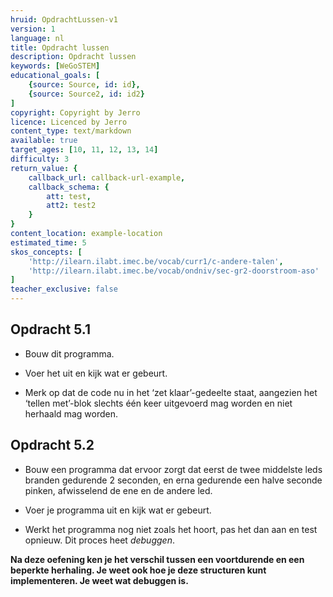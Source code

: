 ```yaml
---
hruid: OpdrachtLussen-v1
version: 1
language: nl
title: Opdracht lussen
description: Opdracht lussen
keywords: [WeGoSTEM]
educational_goals: [
    {source: Source, id: id}, 
    {source: Source2, id: id2}
]
copyright: Copyright by Jerro
licence: Licenced by Jerro
content_type: text/markdown
available: true
target_ages: [10, 11, 12, 13, 14]
difficulty: 3
return_value: {
    callback_url: callback-url-example,
    callback_schema: {
        att: test,
        att2: test2
    }
}
content_location: example-location
estimated_time: 5
skos_concepts: [
    'http://ilearn.ilabt.imec.be/vocab/curr1/c-andere-talen', 
    'http://ilearn.ilabt.imec.be/vocab/ondniv/sec-gr2-doorstroom-aso'
]
teacher_exclusive: false
---
```


## Opdracht 5.1

* Bouw dit programma.

* Voer het uit en kijk wat er gebeurt.

* Merk op dat de code nu in het ‘zet klaar’-gedeelte staat, aangezien het ‘tellen met’-blok slechts één keer uitgevoerd mag worden en niet herhaald mag worden. 


## Opdracht 5.2

* Bouw een programma dat ervoor zorgt dat eerst de twee middelste leds branden gedurende 2 seconden, en erna gedurende een halve seconde pinken, afwisselend de ene en de andere led.

* Voer je programma uit en kijk wat er gebeurt. 

* Werkt het programma nog niet zoals het hoort, pas het dan aan en test opnieuw. Dit proces heet *debuggen*.

**Na deze oefening ken je het verschil tussen een voortdurende en een beperkte herhaling. Je weet ook hoe je deze structuren kunt implementeren. Je weet wat debuggen is.**
